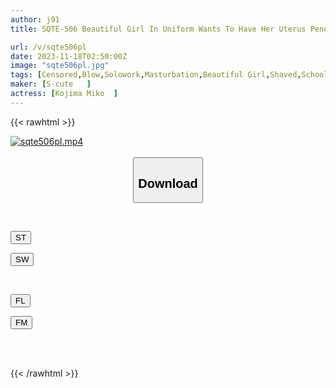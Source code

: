 ```yaml
---
author: j91
title: SQTE-506 Beautiful Girl In Uniform Wants To Have Her Uterus Penetrated. Miko Kojima

url: /v/sqte506pl
date: 2023-11-18T02:50:00Z
image: "sqte506pl.jpg"
tags: [Censored,Blow,Solowork,Masturbation,Beautiful Girl,Shaved,School Uniform ]
maker: [S-cute   ]
actress: [Kojima Miko  ]
---
```



{{< rawhtml >}}

<div class="video" data-videoid="ezk1VRWpgRU2wX">
    <a href="javascript:;">
        <img src="/v/sqte506pl/sqte506pl.jpg" width="WIDTH" height="HEIGHT" alt="sqte506pl.mp4" loading="lazy">
    </a>
</div>

<script type="text/javascript" src="https://j91.asia/asset/on-demand-st.js"></script>

<br>
  <link rel="stylesheet" href="https://j91.asia/asset/bs5.css">
  
  <center>
  <button class="btn btn-primary" type="button" data-bs-toggle="collapse" data-bs-target=".multi-collapse" aria-expanded="false" aria-controls="multiCollapseExample1 multiCollapseExample2"><h2>Download</h2></button></center>
</p>
<div class="row">
  <div class="col">
    <div class="collapse multi-collapse" id="multiCollapseExample1">
      <div class="card card-body">
	      	      <br>
<div class="buttons">  
<p><a href="https://streamtape.to/v/ezk1VRWpgRU2wX" target="_blank"><button class="btn-hover color-3"><i class="fa fa-download"></i> ST</button></a></p>
<p><a href="https://sfastwish.com/gsfvchiu369s" target="_blank"><button class="btn-hover color-2"><i class="fa fa-download"></i> SW</button></a></p></div>
    </div>
  </div>
</div>
  <div class="col">
    <div class="collapse multi-collapse" id="multiCollapseExample2">
      <div class="card card-body">
	      <br>
<div class="buttons">
<p><a href="https://filelions.online/f/dwkaok09mxk8" target="_blank"><button class="btn-hover color-9"><i class="fa fa-download"></i> FL</button></a></p>
<p><a href="javascript:;" target="_blank"><button class="btn-hover color-8"><i class="fa fa-download"></i> FM</button></a></p></div>
<br><br>
      </div>
    </div>
  </div>
</div>

{{< /rawhtml >}}

